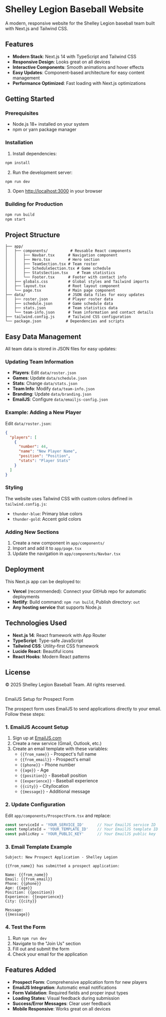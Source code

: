 # Shelley Legion Baseball Website

A modern, responsive website for the Shelley Legion baseball team built with Next.js and Tailwind CSS.

## Features

- **Modern Stack**: Next.js 14 with TypeScript and Tailwind CSS
- **Responsive Design**: Looks great on all devices
- **Interactive Components**: Smooth animations and hover effects
- **Easy Updates**: Component-based architecture for easy content management
- **Performance Optimized**: Fast loading with Next.js optimizations

## Getting Started

### Prerequisites
- Node.js 18+ installed on your system
- npm or yarn package manager

### Installation

1. Install dependencies:
```bash
npm install
```

2. Run the development server:
```bash
npm run dev
```

3. Open [http://localhost:3000](http://localhost:3000) in your browser

### Building for Production

```bash
npm run build
npm start
```

## Project Structure

```
├── app/
│   ├── components/          # Reusable React components
│   │   ├── Navbar.tsx      # Navigation component
│   │   ├── Hero.tsx        # Hero section
│   │   ├── TeamSection.tsx # Team roster
│   │   ├── ScheduleSection.tsx # Game schedule
│   │   ├── StatsSection.tsx    # Team statistics
│   │   └── Footer.tsx      # Footer with contact info
│   ├── globals.css         # Global styles and Tailwind imports
│   ├── layout.tsx          # Root layout component
│   └── page.tsx            # Main page component
├── data/                   # JSON data files for easy updates
│   ├── roster.json         # Player roster data
│   ├── schedule.json       # Game schedule data
│   ├── stats.json          # Team statistics data
│   └── team-info.json      # Team information and contact details
├── tailwind.config.js      # Tailwind CSS configuration
└── package.json           # Dependencies and scripts
```

## Easy Data Management

All team data is stored in JSON files for easy updates:

### Updating Team Information

- **Players**: Edit `data/roster.json`
- **Games**: Update `data/schedule.json`
- **Stats**: Change `data/stats.json`
- **Team Info**: Modify `data/team-info.json`
- **Branding**: Update `data/branding.json`
- **EmailJS**: Configure `data/emailjs-config.json`

### Example: Adding a New Player

Edit `data/roster.json`:
```json
{
  "players": [
    {
      "number": 44,
      "name": "New Player Name",
      "position": "Position",
      "stats": "Player Stats"
    }
  ]
}
```

### Styling

The website uses Tailwind CSS with custom colors defined in `tailwind.config.js`:
- `thunder-blue`: Primary blue colors
- `thunder-gold`: Accent gold colors

### Adding New Sections

1. Create a new component in `app/components/`
2. Import and add it to `app/page.tsx`
3. Update the navigation in `app/components/Navbar.tsx`

## Deployment

This Next.js app can be deployed to:
- **Vercel** (recommended): Connect your GitHub repo for automatic deployments
- **Netlify**: Build command: `npm run build`, Publish directory: `out`
- **Any hosting service** that supports Node.js

## Technologies Used

- **Next.js 14**: React framework with App Router
- **TypeScript**: Type-safe JavaScript
- **Tailwind CSS**: Utility-first CSS framework
- **Lucide React**: Beautiful icons
- **React Hooks**: Modern React patterns

## License

© 2025 Shelley Legion Baseball Team. All rights reserved.
##
 EmailJS Setup for Prospect Form

The prospect form uses EmailJS to send applications directly to your email. Follow these steps:

### 1. EmailJS Account Setup
1. Sign up at [EmailJS.com](https://www.emailjs.com/)
2. Create a new service (Gmail, Outlook, etc.)
3. Create an email template with these variables:
   - `{{from_name}}` - Prospect's full name
   - `{{from_email}}` - Prospect's email
   - `{{phone}}` - Phone number
   - `{{age}}` - Age
   - `{{position}}` - Baseball position
   - `{{experience}}` - Baseball experience
   - `{{city}}` - City/location
   - `{{message}}` - Additional message

### 2. Update Configuration
Edit `app/components/ProspectForm.tsx` and replace:
```javascript
const serviceId = 'YOUR_SERVICE_ID'      // Your EmailJS service ID
const templateId = 'YOUR_TEMPLATE_ID'    // Your EmailJS template ID  
const publicKey = 'YOUR_PUBLIC_KEY'      // Your EmailJS public key
```

### 3. Email Template Example
```
Subject: New Prospect Application - Shelley Legion

{{from_name}} has submitted a prospect application:

Name: {{from_name}}
Email: {{from_email}}
Phone: {{phone}}
Age: {{age}}
Position: {{position}}
Experience: {{experience}}
City: {{city}}

Message:
{{message}}
```

### 4. Test the Form
1. Run `npm run dev`
2. Navigate to the "Join Us" section
3. Fill out and submit the form
4. Check your email for the application

## Features Added
- **Prospect Form**: Comprehensive application form for new players
- **EmailJS Integration**: Automatic email notifications
- **Form Validation**: Required fields and proper input types
- **Loading States**: Visual feedback during submission
- **Success/Error Messages**: Clear user feedback
- **Mobile Responsive**: Works great on all devices